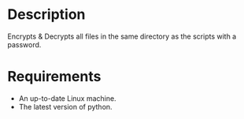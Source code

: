 # Description
Encrypts & Decrypts all files in the same directory as the scripts with a password.

# Requirements
- An up-to-date Linux machine.
- The latest version of python.
